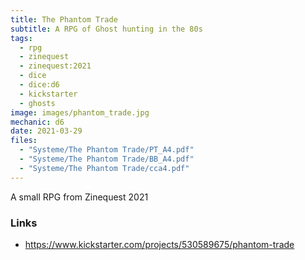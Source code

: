 ```yaml
---
title: The Phantom Trade
subtitle: A RPG of Ghost hunting in the 80s
tags:
  - rpg
  - zinequest
  - zinequest:2021
  - dice
  - dice:d6
  - kickstarter
  - ghosts
image: images/phantom_trade.jpg
mechanic: d6
date: 2021-03-29
files:
  - "Systeme/The Phantom Trade/PT_A4.pdf"
  - "Systeme/The Phantom Trade/BB_A4.pdf"
  - "Systeme/The Phantom Trade/cca4.pdf"
---
```


A small RPG from Zinequest 2021


### Links

- https://www.kickstarter.com/projects/530589675/phantom-trade
